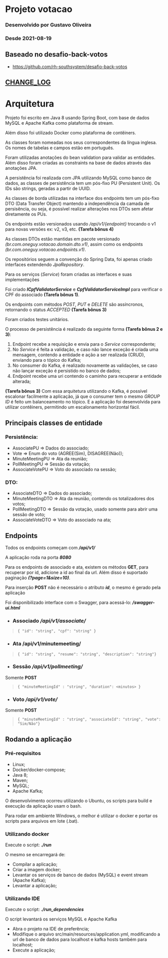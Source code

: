 # Projeto votacao

### Desenvolvido por Gustavo Oliveira

### Desde 2021-08-19

## Baseado no desafio-back-votos

- https://github.com/rh-southsystem/desafio-back-votos

## [CHANGE_LOG](CHANGELOG.md)

# Arquitetura

Projeto foi escrito em Java 8 usando Spring Boot, com base de dados MySQL e Apache Kafka como plataforma de stream.

Além disso foi utilizado Docker como plataforma de contêiners.

As classes foram nomeadas nos seus correspondentes da língua inglesa. Os nomes de tabelas e campos estão em português.

Foram utilizadas anotações do bean validation para validar as entidades. Além disso foram criadas as constraints na base de dados através das anotações JPA.

A persistência foi realizada com JPA utilizando MySQL como banco de dados, as classes de persistência tem um pós-fixo PU (Persistent Unit). Os IDs são strings, geradas a partir de UUID.

As classes de borda utilizadas na interface dos endpoints tem um pós-fixo DTO (Data Transfer Object) mantendo a independência da camada de persisência, ou seja, é possível realizar alterações nos DTOs sem afetar diretamente os PUs.

Os endpoints estão versionados usando _/api/v1/{endpoint}_ trocando o v1 para novas versões ex: v2, v3, etc. **(Tarefa bônus 4)**

As classes DTOs estão mantidas em pacote versionado _(br.com.oneguy.votacao.domain.dto.v1)_, assim como os endpoints _(br.com.oneguy.votacao.endpoints.v1)_.

Os repositórios seguem a convenção do Spring Data, foi apenas criado interfaces extendendo _JpaRepository_.

Para os serviços (_Service_) foram criadas as interfaces e suas implementações

Foi criado **_ICpfValidatorService_** e **_CpfValidatorServiceImpl_** para verificar o CPF do associado **(Tarefa bônus 1)**.

Os endpoints com métodos _POST_, _PUT_ e _DELETE_ são assíncronos, retornando o status _ACCEPTED_ **(Tarefa bônus 3)**

Foram criados testes unitários.

O processo de persistência é realizado da seguinte forma **(Tarefa bônus 2 e 3)**:

1. Endpoint recebe a requisição e envia para o _Service_ correspondente;
2. No _Service_ é feita a validação, e caso não lance exceção é criada uma mensagem, contendo a entidade e ação a ser realizada (CRUD), enviando para o tópico do Kafka;
3. No consumer do Kafka, é realizado novamente as validações, se caso não lançar exceção é persistido no banco de dados;
4. Endpoint recebe uma uri contendo o caminho para recuperar a entidade alterada;

**(Tarefa bônus 3)** Com essa arquitetura utilizando o Kafka, é possível escalonar facilmente a aplicação, já que o consumer tem o mesmo _GROUP ID_ é feito um balanceamento no tópico. E a aplicação foi desenvolvida para utilizar contêiners, permitindo um escalonamento horizontal fácil.

## Principais classes de entidade

### Persistência:

- AssociatePU => Dados do associado;
- Vote => Enum do voto (AGREE(Sim), DISAGREE(Não));
- MinuteMeetingPU => Ata da reunião;
- PollMeetingPU => Sessão da votação;
- AssociateVotePU => Voto do associado na sessão;

### DTO:

- AssociateDTO => Dados do associado;
- MinuteMeetingDTO => Ata da reunião, contendo os totalizadores dos votos;
- PollMeetingDTO => Sessão da votação, usado somente para abrir uma sessão de voto;
- AssociateVoteDTO => Voto do associado na ata;

## Endpoints

Todos os endpoints começam com **_/api/v1/_**

A aplicação roda na porta **_8080_**

Para os endpoints de associado e ata, existem os métodos **GET**, para recuperar por id, adicione a id ao final da url. Além disso é suportado paginação **_(?page=1&size=10)_**.

Para inserção **POST** não é necessário o atributo **_id_**, o mesmo é gerado pela aplicação

Foi disponibilizado interface com o Swagger, para acessá-lo: **_/swagger-ui.html_**

- ### Associado **_/api/v1/associate/_**

> `{ "id": "string", "cpf": "string" }`

- ### Ata **/api/v1/minutemeeting/**

> `{ "id": "string", "resume": "string", "description": "string"}`

- ### Sessão **_/api/v1/pollmeeting/_**

Somente **POST**

> `{ "minuteMeetingId" : "string", "duration": <minutos> }`

- ### Voto **_/api/v1/vote/_**

Somente **POST**

> `{ "minuteMeetingId" : "string", "associateId": "string", "vote": "Sim/Não"}`

## Rodando a aplicação

### Pré-requisitos

- Linux;
- Docker/docker-compose;
- Java 8;
- Maven;
- MySQL;
- Apache Kafka;

O desenvolvimento ocorreu utilizando o Ubuntu, os scripts para build e execução da aplicação usam o bash.

Para rodar em ambiente Windows, o melhor é utilizar o docker e portar os scripts para arquivos em lote (.bat).

### Utilizando docker

Execute o script: **_./run_**

O mesmo se encarregará de:

- Compilar a aplicação;
- Criar a imagem docker;
- Levantar os serviços de banco de dados (MySQL) e event stream (Apache Kafka);
- Levantar a aplicação;

### Utilizando IDE

Execute o script: **_./run_dependencies_**

O script levantará os serviços MySQL e Apache Kafka

- Abra o projeto na IDE de preferência;
- Modifique o arquivo src/main/resources/application.yml, modificando a url de banco de dados para localhost e kafka hosts também para localhost;
- Execute a aplicação;
